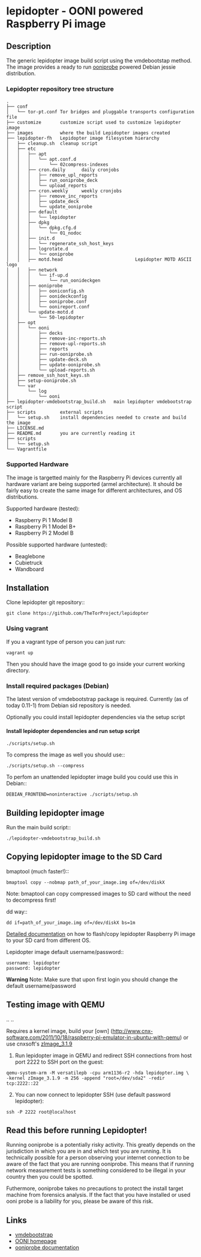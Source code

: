 # lepidopter - OONI powered Raspberry Pi image

## Description
The generic lepidopter image build script using the vmdebootstap method.
The image provides a ready to run
[ooniprobe](https://github.com/TheTorProject/ooni-probe) powered Debian jessie
distribution.

### Lepidopter repository tree structure

```
.
├── conf
│   └── tor-pt.conf Tor bridges and pluggable transports configuration file
├── customize       customize script used to customize lepidopter image
├── images          where the build Lepidopter images created
├── lepidopter-fh   Lepidopter image filesystem hierarchy
│   ├── cleanup.sh  cleanup script
│   ├── etc
│   │   ├── apt
│   │   │   └── apt.conf.d
│   │   │       └── 02compress-indexes
│   │   ├── cron.daily      daily cronjobs
│   │   │   ├── remove_upl_reports
│   │   │   ├── run_ooniprobe_deck
│   │   │   └── upload_reports
│   │   ├── cron.weekly     weekly cronjobs
│   │   │   ├── remove_inc_reports
│   │   │   ├── update_deck
│   │   │   └── update_ooniprobe
│   │   ├── default
│   │   │   └── lepidopter
│   │   ├── dpkg
│   │   │   └── dpkg.cfg.d
│   │   │       └── 01_nodoc
│   │   ├── init.d
│   │   │   └── regenerate_ssh_host_keys
│   │   ├── logrotate.d
│   │   │   └── ooniprobe
│   │   ├── motd.head                           Lepidopter MOTD ASCII logo
│   │   ├── network
│   │   │   └── if-up.d
│   │   │       └── run_oonideckgen
│   │   ├── ooniprobe
│   │   │   ├── ooniconfig.sh
│   │   │   ├── oonideckconfig
│   │   │   ├── ooniprobe.conf
│   │   │   └── oonireport.conf
│   │   └── update-motd.d
│   │       └── 50-lepidopter
│   ├── opt
│   │   └── ooni
│   │       ├── decks
│   │       ├── remove-inc-reports.sh
│   │       ├── remove-upl-reports.sh
│   │       ├── reports
│   │       ├── run-ooniprobe.sh
│   │       ├── update-deck.sh
│   │       ├── update-ooniprobe.sh
│   │       └── upload-reports.sh
│   ├── remove_ssh_host_keys.sh
│   ├── setup-ooniprobe.sh
│   └── var
│       └── log
│           └── ooni
├── lepidopter-vmdebootstrap_build.sh   main lepidopter vmdebootstrap script
├── scripts         external scripts 
│   └── setup.sh    install dependencies needed to create and build the image 
├── LICENSE.md
├── README.md       you are currently reading it
├── scripts
│   └── setup.sh
└── Vagrantfile
```

### Supported Hardware

The image is targetted mainly for the Raspberry Pi devices currently all
hardware variant are being supported (armel architecture).
It should be fairly easy to create the same image for different
architectures, and OS distributions.

Supported hardware (tested):
* Raspberry Pi 1 Model B
* Raspberry Pi 1 Model B+
* Raspberry Pi 2 Model B

Possible supported hardware (untested):
* Beaglebone
* Cubietruck
* Wandboard

## Installation

Clone lepidopter git repository::

```
git clone https://github.com/TheTorProject/lepidopter
```

### Using vagrant

If you a vagrant type of person you can just run:

```
vagrant up
```

Then you should have the image good to go inside your current working directory.

### Install required packages (Debian)

The latest version of vmdebootstrap package is required.
Currently (as of today 0.11-1) from Debian sid repository is needed.

Optionally you could install lepidopter dependencies via the setup script

#### Install lepidopter dependencies and run setup script

```
./scripts/setup.sh
```
To compress the image as well you should use::
```
./scripts/setup.sh --compress
```

To perfom an unattended lepidopter image build you could use this in Debian::

```
DEBIAN_FRONTEND=noninteractive ./scripts/setup.sh
```

## Building lepidopter image

Run the main build script::

```
./lepidopter-vmdebootstrap_build.sh
```

## Copying lepidopter image to the SD Card

bmaptool (much faster!)::

```
bmaptool copy --nobmap path_of_your_image.img of=/dev/diskX
```

Note: bmaptool can copy compressed images to SD card without the need to 
decompress first!

dd way::

```
dd if=path_of_your_image.img of=/dev/diskX bs=1m
```

[Detailed documentation](http://elinux.org/RPi_Easy_SD_Card_Setup#SD_card_setup)
on how to flash/copy lepidopter Raspberry Pi image to your SD card from
different OS.

Lepidopter image default username/password::

```
username: lepidopter
password: lepidopter
```

**Warning** Note:
Make sure that upon first login you should change the default username/password

## Testing image with QEMU
.. ..

<!--- TODO: Create your own kernel how-to -->
Requires a kernel image, build your 
[own]
(http://www.cnx-software.com/2011/10/18/raspberry-pi-emulator-in-ubuntu-with-qemu)
or use cnxsoft's [zImage_3.1.9](http://dl.dropbox.com/u/45842273/zImage_3.1.9)

1) Run lepidopter image in QEMU and redirect SSH connections from host port 2222
to SSH port on the guest:

```
qemu-system-arm -M versatilepb -cpu arm1136-r2 -hda lepidopter.img \
-kernel zImage_3.1.9 -m 256 -append "root=/dev/sda2" -redir tcp:2222::22
```

2) You can now connect to lepidopter SSH (use default password lepidopter):

```
ssh -P 2222 root@localhost
```

## Read this before running Lepidopter!

Running ooniprobe is a potentially risky activity. This greatly depends on the
jurisdiction in which you are in and which test you are running. It is
technically possible for a person observing your internet connection to be
aware of the fact that you are running ooniprobe. This means that if running
network measurement tests is something considered to be illegal in your country
then you could be spotted.

Futhermore, ooniprobe takes no precautions to protect the install target machine
from forensics analysis. If the fact that you have installed or used ooni
probe is a liability for you, please be aware of this risk.

## Links
* [vmdebootstrap](http://liw.fi/vmdebootstrap/)
* [OONI homepage](http://ooni.torproject.org)
* [ooniprobe documentation](https://ooni.torproject.org/docs/#using-ooniprobe)
